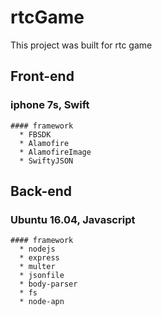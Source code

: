 # rtcGame

This project was built for rtc game


## Front-end
  ### iphone 7s, Swift
    #### framework
      * FBSDK
      * Alamofire
      * AlamofireImage
      * SwiftyJSON
## Back-end
  ### Ubuntu 16.04, Javascript
    #### framework
      * nodejs
      * express
      * multer
      * jsonfile
      * body-parser
      * fs
      * node-apn
    
